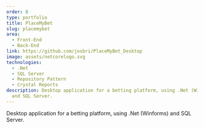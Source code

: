 ```yaml
---
order: 8
type: portfolio
title: PlaceMyBet
slug: placemybet
area:
  - Front-End
  - Back-End
link: https://github.com/josbri/PlaceMyBet_Desktop
image: assets/netcorelogo.svg
technologies:
  - .Net
  - SQL Server
  - Repository Pattern
  - Crystal Reports
description: Desktop application for a betting platform, using .Net (Winforms)
  and SQL Server.
---
```


Desktop application for a betting platform, using .Net (Winforms) and SQL Server.
